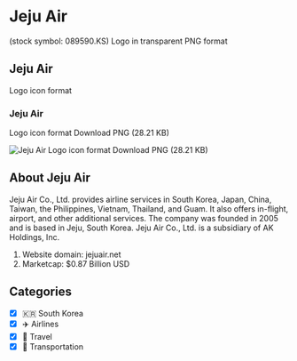 # Jeju Air
 (stock symbol: 089590.KS) Logo in transparent PNG format

## Jeju Air
 Logo icon format

### Jeju Air
 Logo icon format Download PNG (28.21 KB)

![Jeju Air
 Logo icon format Download PNG (28.21 KB)](/img/orig/089590.KS-59c45769.png)

## About Jeju Air


Jeju Air Co., Ltd. provides airline services in South Korea, Japan, China, Taiwan, the Philippines, Vietnam, Thailand, and Guam. It also offers in-flight, airport, and other additional services. The company was founded in 2005 and is based in Jeju, South Korea. Jeju Air Co., Ltd. is a subsidiary of AK Holdings, Inc.

1. Website domain: jejuair.net
2. Marketcap: $0.87 Billion USD


## Categories
- [x] 🇰🇷 South Korea
- [x] ✈️ Airlines
- [x] 🌴 Travel
- [x] 🚚 Transportation
